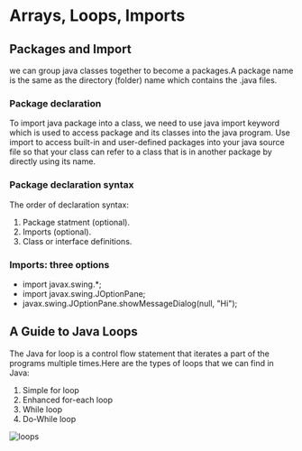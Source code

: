 # Arrays, Loops, Imports

## Packages and Import

we can group java classes together to become a packages.A package name is the same as the directory (folder) name which contains the .java files.

### Package declaration

To import java package into a class, we need to use java import keyword which is used to access package and its classes into the java program. Use import to access built-in and user-defined packages into your java source file so that your class can refer to a class that is in another package by directly using its name.

### Package declaration syntax

The order of declaration syntax:

1. Package statment (optional).
2. Imports (optional).
3. Class or interface definitions.

### Imports: three options

* import javax.swing.*;
* import javax.swing.JOptionPane;
* javax.swing.JOptionPane.showMessageDialog(null, "Hi");

## A Guide to Java Loops

The Java for loop is a control flow statement that iterates a part of the programs multiple times.Here are the types of loops that we can find in Java:

1. Simple for loop
2. Enhanced for-each loop
3. While loop
4. Do-While loop

![loops](https://static.javatpoint.com/images/java-loops.png)